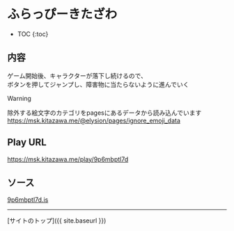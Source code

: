 # ふらっぴーきたざわ

* TOC
{:toc}

## 内容
ゲーム開始後、キャラクターが落下し続けるので、  
ボタンを押してジャンプし、障害物に当たらないように進んでいく

> [!WARNING]
> 除外する絵文字のカテゴリをpagesにあるデータから読み込んでいます
> https://msk.kitazawa.me/@elysion/pages/ignore_emoji_data

## Play URL

https://msk.kitazawa.me/play/9p6mbptl7d

## ソース

[9p6mbptl7d.is](./../../src/kitazawa/9p6mbptl7d.is)

----

[サイトのトップ]({{ site.baseurl }})
